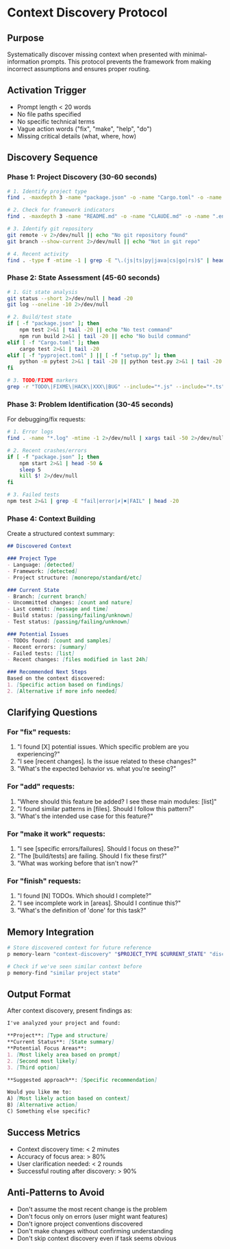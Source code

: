 # Context Discovery Protocol

## Purpose
Systematically discover missing context when presented with minimal-information prompts. This protocol prevents the framework from making incorrect assumptions and ensures proper routing.

## Activation Trigger
- Prompt length < 20 words
- No file paths specified
- No specific technical terms
- Vague action words ("fix", "make", "help", "do")
- Missing critical details (what, where, how)

## Discovery Sequence

### Phase 1: Project Discovery (30-60 seconds)
```bash
# 1. Identify project type
find . -maxdepth 3 -name "package.json" -o -name "Cargo.toml" -o -name "pyproject.toml" -o -name "pom.xml" -o -name "build.gradle" -o -name "*.csproj" | head -10

# 2. Check for framework indicators
find . -maxdepth 3 -name "README.md" -o -name "CLAUDE.md" -o -name ".env.example" | head -10

# 3. Identify git repository
git remote -v 2>/dev/null || echo "No git repository found"
git branch --show-current 2>/dev/null || echo "Not in git repo"

# 4. Recent activity
find . -type f -mtime -1 | grep -E "\.(js|ts|py|java|cs|go|rs)$" | head -10
```

### Phase 2: State Assessment (45-60 seconds)
```bash
# 1. Git state analysis
git status --short 2>/dev/null | head -20
git log --oneline -10 2>/dev/null

# 2. Build/test state
if [ -f "package.json" ]; then
    npm test 2>&1 | tail -20 || echo "No test command"
    npm run build 2>&1 | tail -20 || echo "No build command"
elif [ -f "Cargo.toml" ]; then
    cargo test 2>&1 | tail -20
elif [ -f "pyproject.toml" ] || [ -f "setup.py" ]; then
    python -m pytest 2>&1 | tail -20 || python test.py 2>&1 | tail -20
fi

# 3. TODO/FIXME markers
grep -r "TODO\|FIXME\|HACK\|XXX\|BUG" --include="*.js" --include="*.ts" --include="*.py" --include="*.java" --include="*.cs" . 2>/dev/null | head -15
```

### Phase 3: Problem Identification (30-45 seconds)
For debugging/fix requests:
```bash
# 1. Error logs
find . -name "*.log" -mtime -1 2>/dev/null | xargs tail -50 2>/dev/null | grep -i "error\|exception\|fail"

# 2. Recent crashes/errors
if [ -f "package.json" ]; then
    npm start 2>&1 | head -50 &
    sleep 5
    kill $! 2>/dev/null
fi

# 3. Failed tests
npm test 2>&1 | grep -E "fail|error|✗|✖|FAIL" | head -20
```

### Phase 4: Context Building
Create a structured context summary:

```markdown
## Discovered Context

### Project Type
- Language: [detected]
- Framework: [detected]  
- Project structure: [monorepo/standard/etc]

### Current State
- Branch: [current branch]
- Uncommitted changes: [count and nature]
- Last commit: [message and time]
- Build status: [passing/failing/unknown]
- Test status: [passing/failing/unknown]

### Potential Issues
- TODOs found: [count and samples]
- Recent errors: [summary]
- Failed tests: [list]
- Recent changes: [files modified in last 24h]

### Recommended Next Steps
Based on the context discovered:
1. [Specific action based on findings]
2. [Alternative if more info needed]
```

## Clarifying Questions

### For "fix" requests:
1. "I found [X] potential issues. Which specific problem are you experiencing?"
2. "I see [recent changes]. Is the issue related to these changes?"
3. "What's the expected behavior vs. what you're seeing?"

### For "add" requests:
1. "Where should this feature be added? I see these main modules: [list]"
2. "I found similar patterns in [files]. Should I follow this pattern?"
3. "What's the intended use case for this feature?"

### For "make it work" requests:
1. "I see [specific errors/failures]. Should I focus on these?"
2. "The [build/tests] are failing. Should I fix these first?"
3. "What was working before that isn't now?"

### For "finish" requests:
1. "I found [N] TODOs. Which should I complete?"
2. "I see incomplete work in [areas]. Should I continue this?"
3. "What's the definition of 'done' for this task?"

## Memory Integration
```bash
# Store discovered context for future reference
p memory-learn "context-discovery" "$PROJECT_TYPE $CURRENT_STATE" "discovered"

# Check if we've seen similar context before
p memory-find "similar project state"
```

## Output Format
After context discovery, present findings as:

```markdown
I've analyzed your project and found:

**Project**: [Type and structure]
**Current Status**: [State summary]
**Potential Focus Areas**: 
1. [Most likely area based on prompt]
2. [Second most likely]
3. [Third option]

**Suggested approach**: [Specific recommendation]

Would you like me to:
A) [Most likely action based on context]
B) [Alternative action]
C) Something else specific?
```

## Success Metrics
- Context discovery time: < 2 minutes
- Accuracy of focus area: > 80%
- User clarification needed: < 2 rounds
- Successful routing after discovery: > 90%

## Anti-Patterns to Avoid
- Don't assume the most recent change is the problem
- Don't focus only on errors (user might want features)
- Don't ignore project conventions discovered
- Don't make changes without confirming understanding
- Don't skip context discovery even if task seems obvious